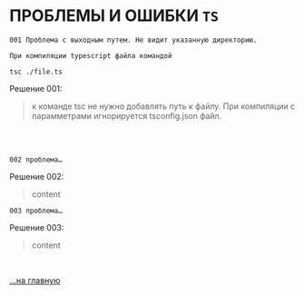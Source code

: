 
<div class="navi"><nav id="navi"><!-- js --></nav></div>

# ПРОБЛЕМЫ И ОШИБКИ `TS`

    001 Проблема с выходным путем. Не видит указанную директорию. 
    
    При компиляции typescript файла командой 
    
    tsc ./file.ts  


Решение 001: 
>к команде tsc не нужно добавлять путь к файлу. При компиляции с парамметрами игнорируется tsconfig.json файл.


<br>
<br>

    002 проблема…

Решение 002:
> content



    003 проблема…

Решение 003:
> content

<br>

[…на главную](/)

<br>

<script src="assets/js/navi.js"></script>
